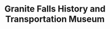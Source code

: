 ---
layout: repo
title: "Granite Falls History and Transportation Museum"
id: 4816
permalink: repos/4816/
---